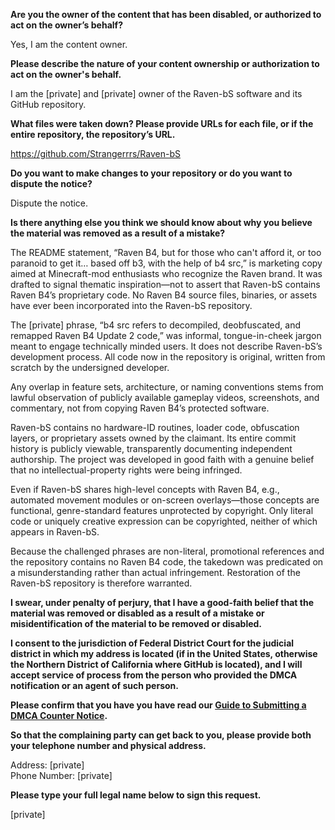 **Are you the owner of the content that has been disabled, or authorized to act on the owner’s behalf?**

Yes, I am the content owner.

**Please describe the nature of your content ownership or authorization to act on the owner's behalf.**

I am the [private] and [private] owner of the Raven-bS software and its GitHub repository.

**What files were taken down? Please provide URLs for each file, or if the entire repository, the repository’s URL.**

https://github.com/Strangerrrs/Raven-bS

**Do you want to make changes to your repository or do you want to dispute the notice?**

Dispute the notice.

**Is there anything else you think we should know about why you believe the material was removed as a result of a mistake?**

The README statement, “Raven B4, but for those who can't afford it, or too paranoid to get it… based off b3, with the help of b4 src,” is marketing copy aimed at Minecraft-mod enthusiasts who recognize the Raven brand. It was drafted to signal thematic inspiration—not to assert that Raven-bS contains Raven B4’s proprietary code. No Raven B4 source files, binaries, or assets have ever been incorporated into the Raven-bS repository.

The [private] phrase, “b4 src refers to decompiled, deobfuscated, and remapped Raven B4 Update 2 code,” was informal, tongue-in-cheek jargon meant to engage technically minded users. It does not describe Raven-bS’s development process. All code now in the repository is original, written from scratch by the undersigned developer.

Any overlap in feature sets, architecture, or naming conventions stems from lawful observation of publicly available gameplay videos, screenshots, and commentary, not from copying Raven B4’s protected software.

Raven-bS contains no hardware-ID routines, loader code, obfuscation layers, or proprietary assets owned by the claimant. Its entire commit history is publicly viewable, transparently documenting independent authorship. The project was developed in good faith with a genuine belief that no intellectual-property rights were being infringed.

Even if Raven-bS shares high-level concepts with Raven B4, e.g., automated movement modules or on-screen overlays—those concepts are functional, genre-standard features unprotected by copyright. Only literal code or uniquely creative expression can be copyrighted, neither of which appears in Raven-bS.

Because the challenged phrases are non-literal, promotional references and the repository contains no Raven B4 code, the takedown was predicated on a misunderstanding rather than actual infringement. Restoration of the Raven-bS repository is therefore warranted.

**I swear, under penalty of perjury, that I have a good-faith belief that the material was removed or disabled as a result of a mistake or misidentification of the material to be removed or disabled.**

**I consent to the jurisdiction of Federal District Court for the judicial district in which my address is located (if in the United States, otherwise the Northern District of California where GitHub is located), and I will accept service of process from the person who provided the DMCA notification or an agent of such person.**

**Please confirm that you have you have read our <a href="https://docs.github.com/articles/guide-to-submitting-a-dmca-counter-notice">Guide to Submitting a DMCA Counter Notice</a>.**

**So that the complaining party can get back to you, please provide both your telephone number and physical address.**

Address: [private]  
Phone Number: [private]

**Please type your full legal name below to sign this request.**

[private]
